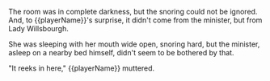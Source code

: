 The room was in complete darkness, but the snoring could not be ignored. And, to {{playerName}}'s surprise, it didn't come from the minister, but from Lady Willsbourgh.

She was sleeping with her mouth wide open, snoring hard, but the minister, asleep on a nearby bed himself, didn't seem to be bothered by that.

"It reeks in here," {{playerName}} muttered.
